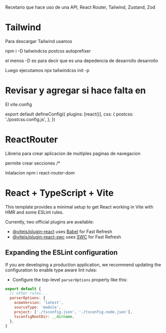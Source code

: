 

Recetario
que hace uso de una API, React Router, Tailwind, Zustand, Zod


#  Tailwind
 
Para descargar Tailwind usamos

npm i -D tailwindcss postcss autoprefixer


el menos -D es para decir que es una depedencia de desarrollo desarrollo

Luego ejecutamos 
npx tailwindcss init -p

# Revisar y agregar si hace falta en 
El vite.config

export default defineConfig({
  plugins: [react()],
  css: {
    postcss: './postcss.config.js',
  },
})

# ReactRouter
Libreria para crear aplicacion de multiples paginas de navegacion

permite crear secciones /*

Intalacion
npm i react-router-dom






# React + TypeScript + Vite

This template provides a minimal setup to get React working in Vite with HMR and some ESLint rules.

Currently, two official plugins are available:

- [@vitejs/plugin-react](https://github.com/vitejs/vite-plugin-react/blob/main/packages/plugin-react/README.md) uses [Babel](https://babeljs.io/) for Fast Refresh
- [@vitejs/plugin-react-swc](https://github.com/vitejs/vite-plugin-react-swc) uses [SWC](https://swc.rs/) for Fast Refresh

## Expanding the ESLint configuration

If you are developing a production application, we recommend updating the configuration to enable type aware lint rules:

- Configure the top-level `parserOptions` property like this:

```js
export default {
  // other rules...
  parserOptions: {
    ecmaVersion: 'latest',
    sourceType: 'module',
    project: ['./tsconfig.json', './tsconfig.node.json'],
    tsconfigRootDir: __dirname,
  },
}
```
